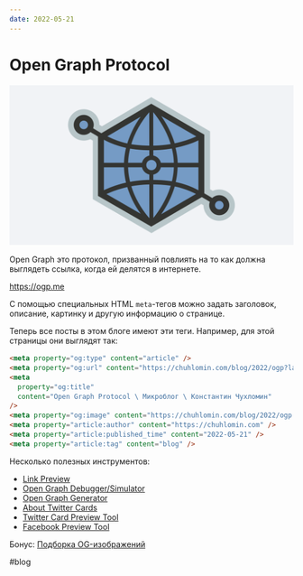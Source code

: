 ```yaml
---
date: 2022-05-21
---
```


# Open Graph Protocol

![Open Graph Protocol](../2022/ogp.png)

Open Graph это протокол, призванный повлиять на то как должна выглядеть ссылка,
когда ей делятся в интернете.

https://ogp.me

С помощью специальных HTML `meta`-тегов можно задать заголовок, описание,
картинку и другую информацию о странице.

Теперь все посты в этом блоге имеют эти теги. Например, для этой страницы они
выглядят так:

```html
<meta property="og:type" content="article" />
<meta property="og:url" content="https://chuhlomin.com/blog/2022/ogp?lang=ru" />
<meta
  property="og:title"
  content="Open Graph Protocol \ Микроблог \ Константин Чухломин"
/>
<meta property="og:image" content="https://chuhlomin.com/blog/2022/ogp.png" />
<meta property="article:author" content="https://chuhlomin.com" />
<meta property="article:published_time" content="2022-05-21" />
<meta property="article:tag" content="blog" />
```

Несколько полезных инструментов:

- [Link Preview](https://linkpreview.xyz/)
- [Open Graph Debugger/Simulator](https://en.rakko.tools/tools/9/)
- [Open Graph Generator](https://webcode.tools/generators/open-graph)
- [About Twitter Cards](https://developer.twitter.com/en/docs/twitter-for-websites/cards/overview/abouts-cards)
- [Twitter Card Preview Tool](https://www.bannerbear.com/tools/twitter-card-preview-tool/)
- [Facebook Preview Tool](https://www.bannerbear.com/tools/facebook-open-graph-preview-tool/)

Бонус: [Подборка OG-изображений](https://www.ogimage.gallery/)

#blog
